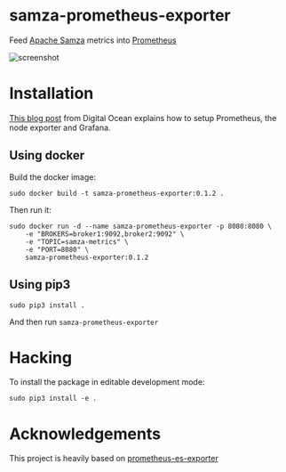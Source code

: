 # samza-prometheus-exporter
Feed [Apache Samza](http://samza.apache.org/) metrics into [Prometheus](http://prometheus.io/)

![screenshot](https://raw.github.com/movio/samza-prometheus-exporter/master/images/samza-prometheus-exporter-screenshot.png)

# Installation
[This blog post](https://www.digitalocean.com/community/tutorials/how-to-install-prometheus-using-docker-on-ubuntu-14-04)
from Digital Ocean explains how to setup Prometheus, the node exporter and Grafana.

## Using docker

Build the docker image:

```
sudo docker build -t samza-prometheus-exporter:0.1.2 .
```

Then run it:

```
sudo docker run -d --name samza-prometheus-exporter -p 8080:8080 \
    -e "BROKERS=broker1:9092,broker2:9092" \
    -e "TOPIC=samza-metrics" \
    -e "PORT=8080" \
    samza-prometheus-exporter:0.1.2
```

## Using pip3
```
sudo pip3 install .
```
And then run `samza-prometheus-exporter`

# Hacking
To install the package in editable development mode:
```
sudo pip3 install -e .
```

# Acknowledgements
This project is heavily based on [prometheus-es-exporter](https://github.com/Braedon/prometheus-es-exporter)
